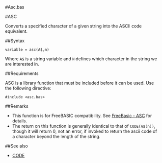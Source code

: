#Asc.bas

#ASC

Converts a specified character of a given string into the ASCII code equivalent.

##Syntax
```
variable = asc(A$,n)
```
Where `A$` is a string variable and `N` defines which character in the string we are interested in.

##Requirements

ASC is a library function that must be included before it can be used. Use the following directive:

```
#include <asc.bas>
```


##Remarks

* This function is for FreeBASIC compatibility. See [FreeBasic - ASC](http://www.freebasic.net/wiki/wikka.php?wakka=KeyPgAsc) for details.
* The return on this function is generally identical to that of `CODE(A$(n))`, though it will return 0, not an error,
if invoked to return the ascii code of a character beyond the length of the string.

##See also

* [ CODE ](code.md)


